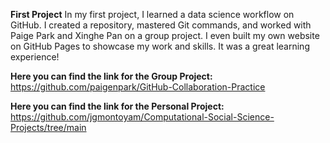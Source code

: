 
**First Project**
In my first project, I learned a data science workflow on GitHub. I created a repository, mastered Git commands, and worked with Paige Park and Xinghe Pan on a group project. I even built my own website on GitHub Pages to showcase my work and skills. It was a great learning experience!

**Here you can find the link for the Group Project:**
https://github.com/paigenpark/GitHub-Collaboration-Practice

**Here you can find the link for the Personal Project:**
https://github.com/jgmontoyam/Computational-Social-Science-Projects/tree/main
